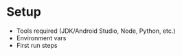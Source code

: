 # Setup
- Tools required (JDK/Android Studio, Node, Python, etc.)
- Environment vars
- First run steps
